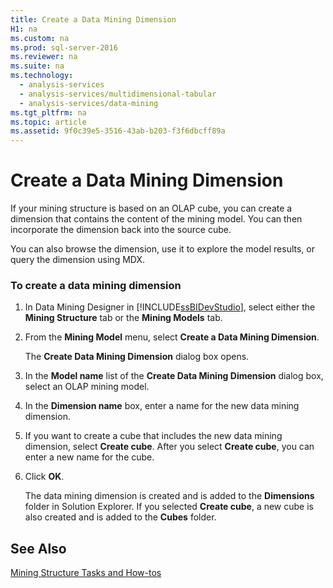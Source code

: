 ```yaml
---
title: Create a Data Mining Dimension
H1: na
ms.custom: na
ms.prod: sql-server-2016
ms.reviewer: na
ms.suite: na
ms.technology: 
  - analysis-services
  - analysis-services/multidimensional-tabular
  - analysis-services/data-mining
ms.tgt_pltfrm: na
ms.topic: article
ms.assetid: 9f0c39e5-3516-43ab-b203-f3f6dbcff89a
---
```

# Create a Data Mining Dimension
  If your mining structure is based on an OLAP cube, you can create a dimension that contains the content of the mining model. You can then incorporate the dimension back into the source cube.  
  
 You can also browse the dimension, use it to explore the model results, or query the dimension using MDX.  
  
### To create a data mining dimension  
  
1.  In Data Mining Designer in [!INCLUDE[ssBIDevStudio](../../Token/Other/ssBIDevStudio_md.md)], select either the **Mining Structure** tab or the **Mining Models** tab.  
  
2.  From the **Mining Model** menu, select **Create a Data Mining Dimension**.  
  
     The **Create Data Mining Dimension** dialog box opens.  
  
3.  In the **Model name** list of the **Create Data Mining Dimension** dialog box, select an OLAP mining model.  
  
4.  In the **Dimension name** box, enter a name for the new data mining dimension.  
  
5.  If you want to create a cube that includes the new data mining dimension, select **Create cube**. After you select **Create cube**, you can enter a new name for the cube.  
  
6.  Click **OK**.  
  
     The data mining dimension is created and is added to the **Dimensions** folder in Solution Explorer. If you selected **Create cube**, a new cube is also created and is added to the **Cubes** folder.  
  
## See Also  
 [Mining Structure Tasks and How-tos](../../Topics/TopicNameNotContainA/Mining-Structure-Tasks-and-How-tos.md)  
  
  